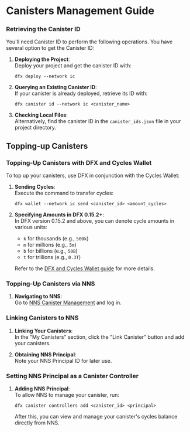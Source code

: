 # Canisters Management Guide

### Retrieving the Canister ID

You'll need Canister ID to perform the following operations. You have several option to get the Canister ID:

1. **Deploying the Project**:  
   Deploy your project and get the canister ID with:  
   ```shell
   dfx deploy --network ic
   ```
   
2. **Querying an Existing Canister ID**:  
   If your canister is already deployed, retrieve its ID with:  
   ```shell
   dfx canister id --network ic <canister_name>
   ```
   
3. **Checking Local Files**:  
   Alternatively, find the canister ID in the `canister_ids.json` file in your project directory.

## Topping-up Canisters

### Topping-Up Canisters with DFX and Cycles Wallet

To top up your canisters, use DFX in conjunction with the Cycles Wallet:

1. **Sending Cycles**:  
   Execute the command to transfer cycles:  
   ```shell
   dfx wallet --network ic send <canister_id> <amount_cycles>
   ```
   
2. **Specifying Amounts in DFX 0.15.2+**:  
   In DFX version 0.15.2 and above, you can denote cycle amounts in various units:
   - `k` for thousands (e.g., `500k`)
   - `m` for millions (e.g., `5m`)
   - `b` for billions (e.g., `50B`)
   - `t` for trillions (e.g., `0.3T`)

   Refer to the [DFX and Cycles Wallet guide](DFX_Wallet.md) for more details.

### Topping-Up Canisters via NNS

1. **Navigating to NNS**:  
   Go to [NNS Canister Management](https://nns.ic0.app/canisters/) and log in.

### Linking Canisters to NNS

1. **Linking Your Canisters**:  
   In the "My Canisters" section, click the "Link Canister" button and add your canisters.
   
2. **Obtaining NNS Principal**:  
   Note your NNS Principal ID for later use.

### Setting NNS Principal as a Canister Controller

1. **Adding NNS Principal**:  
   To allow NNS to manage your canister, run:  
   ```shell
   dfx canister controllers add <canister_id> <principal>
   ```
   
   After this, you can view and manage your canister's cycles balance directly from NNS.
